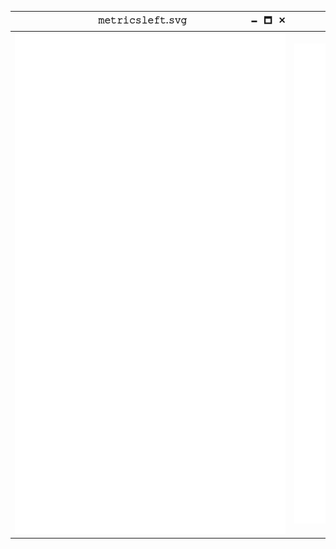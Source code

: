 ⠀⠀⠀⠀⠀⠀⠀⠀⠀⠀⠀⠀⠀𝚖𝚎𝚝𝚛𝚒𝚌𝚜𝚕𝚎𝚏𝚝.𝚜𝚟𝚐⠀⠀⠀⠀⠀⠀⠀⠀⠀⠀🗕⠀🗖⠀✕ | ⠀⠀⠀⠀⠀⠀⠀⠀⠀⠀⠀⠀𝚖𝚎𝚝𝚛𝚒𝚌𝚜𝚛𝚒𝚐𝚑𝚝.𝚜𝚟𝚐⠀⠀⠀⠀⠀⠀⠀⠀⠀⠀🗕⠀🗖⠀✕
:--------------------------------------------------------------------:|:----------------------------------------------------------------------:
![](https://github.com/AirOne01/AirOne01/blob/main/metrics_left.svg)  |  ![](https://github.com/AirOne01/AirOne01/blob/main/metrics_right.svg)
